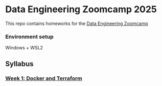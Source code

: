 # Data Engineering Zoomcamp 2025

This repo contains homeworks for the [Data Engineering Zoomcamp](https://github.com/DataTalksClub/data-engineering-zoomcamp) 

### Environment setup 

Windows + WSL2 

## Syllabus

### [Week 1: Docker and Terraform](Week1/)

